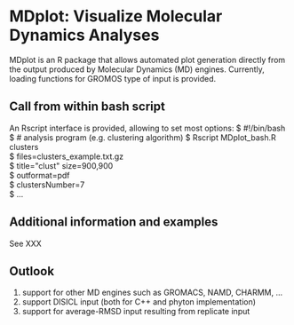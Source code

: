 # MDplot: Visualize Molecular Dynamics Analyses
MDplot is an R package that allows automated plot generation directly from the output produced by Molecular Dynamics (MD) engines. Currently, loading functions for GROMOS type of input is provided.

## Call from within bash script
An Rscript interface is provided, allowing to set most options:
$ #!/bin/bash
$ # analysis program (e.g. clustering algorithm)
$ Rscript MDplot_bash.R clusters \
$                   files=clusters_example.txt.gz \
$                   title="clust" size=900,900 \
$                   outformat=pdf \
$                   clustersNumber=7 \
$                   ...

## Additional information and examples
See XXX

## Outlook
1. support for other MD engines such as GROMACS, NAMD, CHARMM, ...
2. support DISICL input (both for C++ and phyton implementation)
3. support for average-RMSD input resulting from replicate input

